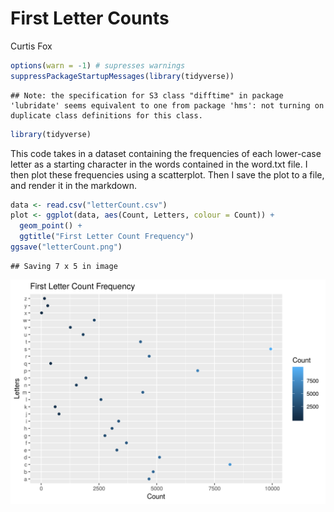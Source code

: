 First Letter Counts
================
Curtis Fox

``` r
options(warn = -1) # supresses warnings
suppressPackageStartupMessages(library(tidyverse))
```

    ## Note: the specification for S3 class "difftime" in package 'lubridate' seems equivalent to one from package 'hms': not turning on duplicate class definitions for this class.

``` r
library(tidyverse)
```

This code takes in a dataset containing the frequencies of each lower-case letter as a starting character in the words contained in the word.txt file. I then plot these frequencies using a scatterplot. Then I save the plot to a file, and render it in the markdown.

``` r
data <- read.csv("letterCount.csv")
plot <- ggplot(data, aes(Count, Letters, colour = Count)) +
  geom_point() + 
  ggtitle("First Letter Count Frequency") 
ggsave("letterCount.png")
```

    ## Saving 7 x 5 in image

![](letterCount.png)
